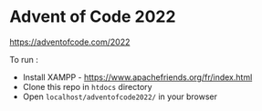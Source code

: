 # Advent of Code 2022

https://adventofcode.com/2022

To run : 
- Install XAMPP - https://www.apachefriends.org/fr/index.html
- Clone this repo in `htdocs` directory  
- Open ``localhost/adventofcode2022/`` in your browser
